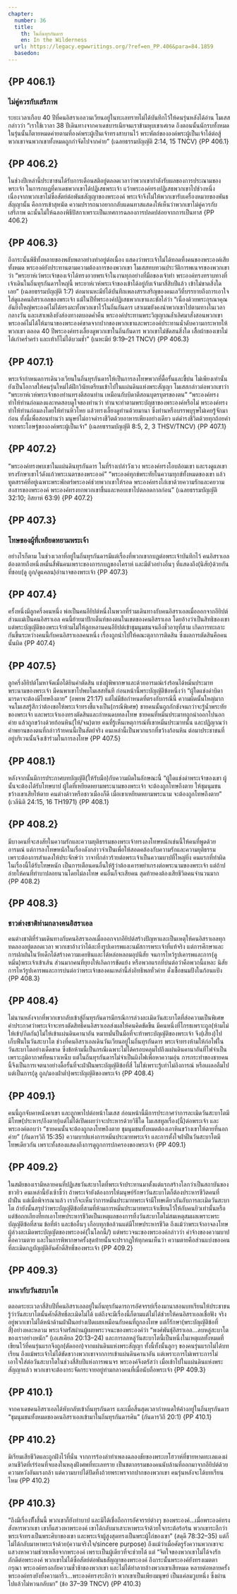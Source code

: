 ```yaml
---
chapter:
  number: 36
  title:
    th: ในถิ่นทุรกันดาร
    en: In the Wilderness
  url: https://legacy.egwwritings.org/?ref=en_PP.406&para=84.1859
  basedon:
---
```


## {PP 406.1}

### ไม่คู่ควรกับเสรีภาพ

ระยะเวลาเกือบ 40 ปีที่คนอิสราเอลวนเวียนอยู่ในทะเลทรายไม่ได้บันทึกไว้ให้คนรุ่นหลังได้อ่าน โมเสสกล่าวว่า “เราใช้เวาลา 38 ปีเดินทางจากคาเดชบารเนียจนเราข้ามหุบเขาเศเรด ถึงตอนนั้นนักรบทั้งหมดในรุ่นนั้นก็ตายหมดค่ายตามที่องค์พระผู้เป็นเจ้าทรงสาบานไว้ พระหัตถ์ขององค์พระผู้เป็นเจ้าได้ต่อสู้พวกเขาจนพวกเขาทั้งหมดถูกกำจัดไปจากค่าย” (เฉลยธรรมบัญญัติ 2:14, 15 TNCV) {PP 406.1}

## {PP 406.2}

ในช่วงปีเหล่านี้ประชาชนได้รับการเตือนสติอยู่ตลอดเวลาว่าพวกเขากำลังรับผลของการประณามของพระเจ้า ในการกบฏที่คาเดชพวกเขาได้ปฏิเสธพระเจ้า แว้าพระองค์ทรงปฏิเสธพวกเขาไปช่วงหนึ่ง เนื่องจากพวกเขาไม่ซื่อสัตย์ต่อพันธสัญญาของพระองค์ พระเจ้าจึงไม่ให้พวกเขารับเครื่องหมายของพันธสัญญานั้น คือการเข้าสุหนัต ความปรารถนาอยากกลับแดนทาสแสดงให้เห็นว่าพวกเขาไม่คู่ควรกับเสรีภาพ ฉะนั้นไม่ให้ฉลองพิธีปัสกาเพราะเป็นเทศการฉลองการปลดปล่อยจากการเป็นทาส {PP 406.2}

## {PP 406.3}

ถึงกระนั้นพิธีทั้งหลายของพลับพลาอย่างทำอยู่ต่อเนื่อง แสดงว่าพระเจ้าไม่ได้ทอดทิ้งคนของพระองค์เสียทั้งหมด พระองค์ยังประทานตามความต้องการของพวกเขา โมเสสทบทวนประวัติการพเนจรของพวกเขาว่า “พระยาห์เว์พระเจ้าของเจ้าได้ทรงอวยพรเจ้าในงานทุกอย่างที่มือของเจ้าทำ พระองค์ทรงทราบทางที่เจ้าเดินในถิ่นทุรกันดารใหญ่นี้ พระยาห์เวห์พระเจ้าของเข้าได้อยู่กับเจ้ามาสี่สิบปีแล้ว เข้าไม่ขาดสิ่งใดเลย” (เฉลยธรรมบัญญัติ 1:7) ต่อมาเนหะมีย์ได้บันทึกเพลงสรรเสริญของคนเลวีที่บรรยายถึงการเอาใจใส่ดูแลคนอิสราเอลของพระเจ้า แม้ในปีที่พระองค์ปฏิเสธพวกเขาและขัลไล่ว่า “เนื่องด้วยพระกุรณาคุณอันยิ่งใหญ่พระองค์ไม่ได้ทรงละทั้งพวกเขาไว้ในถิ่นกันดาร เสาเมฆยังคงนำพวกเขาไปตามทางในเวลากลางวัน และเสาเพลิงยังส่องทางตบอดค่ำคืน พระองค์ประทานพระวิญญาณล้ำเลิศมาสั่งสอนพวกเขา พระองค์ไม่ได้ให้มานาของพระองค์ขาดจากปากของพวกเขาและพระองค์ประทานน้ำดับความกระหายให้พวกเขา ตลอด 40 ปีพระองค์ทรงเลี้ยงดูพวกเขาในถิ่นกันดาร พวกเขาไม่ขัดสนสิ่งใด เสื้อผ้าของเขาไม่ได้เก่าคร่ำคร่า และเท้าก็ไม่ได้บวมช้ำ” (เนหะมีย์ 9:19–21 TNCV) {PP 406.3}

## {PP 407.1}

พระเจ้ากำหนดการเดินวงเวียนในถิ่นทุรกันดารให้เป็นการลงโทษพวกที่ดื้อรั้นและขี้บ่น ไม่เพียงเท่านั้นยังเป็นโอกาสให้คนรุ่นใหม่ได้ฝึกวินัยเตรียมเข้าไปในแผ่นดินแห่งพระสัญญา โมเสสกล่าวต่อพวกเขาว่า “พระยาห์เวห์พระเจ้าของท่านทรงตีสอนท่าน เหมือนกับบิดาตีสอนบุตรบุตรของตน” “พระองค์ทรงทำให้ท่านถ่อมลงและทดสอบดูใจของท่านว่า ท่านจะทำตามพระบัญชาของพระองค์หรือไม่ พระองค์ทรงทำให้ท่านถ่อมลงโดยให้ท่านหิวโหย แล้วทรงเลี้ยงดูท่านด้วยมานา ซึ่งท่านหรือบรรพบุรุษไม่เคยรู้จักมาก่อน ทั้งนี้เพื่อสอนท่านว่า มนุษย์ไม่อาจดำรงชีวิตด้วยอาหารเพียงอย่างเดียว แต่ดำรงชีวิตด้วยทุกถ้อยคำจากพระโอษฐ์ขององค์พระผู้เป็นเจ้า” (เฉลยธรรมบัญญัติ 8:5, 2, 3 THSV/TNCV) {PP 407.1}

## {PP 407.2}

“พระองค์ทรงพบเขาในแผ่นดินทุรกันดาร ในที่ร้างเปล่าวังเวง พระองค์ทรงโอบล้อมเขา และรงดูแลเขา ทรงรักษาเขาไว้ดังแก้วพระเนตรของพระองค์” “พระองค์ทุกข์พระทัยในความทุกข์ทั้งหมดของเขา แล้วทูตสรรค์ที่อยู่เฉพาะพระพักตร์พระองค์ช่วยพวกเขาให้รอด พระองค์ทรงไถ่เขาด้วยความรักและคยวามสงสารของพระองค์ พระองค์ทรงยกพวกเขาขึ้นและหอบเขาไปตลอดกาลก่อน” (เฉลยธรรมบัญญัติ 32:10; อิสยาห์ 63:9) {PP 407.2}

## {PP 407.3}

### โทษของผู้ที่เหยียดหยามพระเจ้า

อย่างไรก็ตาม ในช่วงเวลาที่อยู่ในถิ่นทุรกันดารมีแต่เรื่องที่พวกเขากบฏต่อพระเจ้าบันทึกไว้ คนอิสราเอลต้องตายถึงหนึ่งหมื่นสี่พันคนเพราะของการกบฏของโคราห์ และมีตัวอย่างอื่นๆ ที่แสดงถึง(นิสัย)ด้วยกันที่ชอบ(ดู ถูก/ดูแคลน)อำนาจของพระเจ้า {PP 407.3}

## {PP 407.4}

ครั้งหนึ่งมีลูกครึ่งคนหนึ่ง พ่อเป็นคนอียิปต์หนึ่งในพวกที่ร่วมเดินทางกับคนอิสราเอลเมื่อออกจากอียิปต์ ส่วนแม่เป็นคนอิสราเอล คนนี้ย้ายมาปักเต็นท์ของตนในเขตของคนอิสราเอล โดยอ้างว่าเป็นสิทธิของเขา แต่พระบัญญัติของพระเจ้าห้ามไม่ให้ลูกหลานคนอียิปต์เข้าชุมนุมชนจนถึงชั่วอายุที่สาม เกิดการทะเลาะกันขึ้นระหว่างคนนี้กับคนอิสราเอลคนหนึ่ง เรื่องถูกนำไปให้คณะตุลาการติดสิน ซึ่งผลการตัดสินคือคนนั้นผิด {PP 407.4}

## {PP 407.5}

ลูกครึ่งอียิปต์โมหาจัดเมื่อได้ยินคำตัดสิน แช่งผู้พิพากษาและด้วยอารมณ์เร่งร้อนได้หมิ่นประมาทพระนามของพระเจ้า มีคนพาเขาไปพบโมเสสทันที ก่อนหน้านี้พระบัญญัติข้อหนึ่งว่า “ผู้ใดแช่งด่าบิดามารดาจะต้องมีโทษถึงตาย” (อพยพ 21:17) แต่ไม่มีข้อกำหนดที่ตรงกับกรณีนี้ ความผิดนั้นใหญ่มากจนโมเสสรู้สึกว่าต้องขอให้พระเจ้าทรงชี้แจงเป็น(กรณีพิเศษ) ชายคนนั้นถูกกักขังจนกว่าจะรู้น้ำพระทัยของพระเจ้า และพระเจ้าเองทรงตัดสินและกำหนดบทลงโทษ ชายคนที่หมิ่นประมาทถูกนำออกไปนอกค่าย แล้วถูกขว้างด้วยก้อนหิน(ให้/จน)ตาย คนที่รู้เห็นเหตุการณ์ที่เขาหมิ่นประมาทนั้น และปฏิญาณว่าคำพยานของตนที่กล่าวร้ายคนนี้เป็นสัตย์จริง คนเหล่านี้เป็นพวกแรกที่ขว้างก้อนหิน ต่อมาประชาชนที่อยู่บริเวนนั้นจึงเข้าร่วมในการลงโทษ {PP 407.5}

## {PP 408.1}

หลังจากนั้นมีการประกาศบทบัญญัติ(ให้รับมือ)กับความผิดในลักษณะนี้ “ผู้ใดแช่งด่าพระเจ้าของเขา ผู้นั้นจะต้องได้รับโทษบาป ผู้ใดที่เหยียดหยามพระนามของพระเจ้า จะต้องถูกโทษถึงตาย ให้ชุมนุมชนขว้างเขาเสียให้ตาย คนต่างด้าวหรือชาวเมืองก็ดี เมื่อเขาเหยียดหยามพระนาม จะต้องถูกโทษถึงตาย” (เวลีนิติ 24:15, 16 TH1971) {PP 408.1}

## {PP 408.2}

มีบางคนที่จะสงสัยในความรักและความยุติธรรมของพระเจ้าทรงลงโทษหนักเช่นนี้ให้คนที่พูดด้วยอารมณ์ แต่การลงโทษหนักในเรื่องดังกล่าวจำเป็นเพื่อให้สอดคล้องกับความรักและความยุติธรรม เพราะต้องการสำแดงให้ประจักษ์ว่า วาจาที่กล่าวร้ายต่อพระเจ้าเป็นความบาปที่ใหญ่ยิ่ง คนแรกที่ทำผิดในเรื่องนี้ได้รับโทษหนัก เป็นการเตือนคนอื่นให้รู้ว่าต้องเคารพยำเกรงต่อพระนามของพระเจ้า แต่ถ้าปล่ายให้คนที่ทำบาปลอยนวนโดยไม่ลงโทษ คนอื่นก็จะเสียคน สุดท้ายคงต้องเสียชีวิตคนจำนวนมาก {PP 408.2}

## {PP 408.3}

### ชาวต่างชาติท่ามกลางคนอิสราเอล

คนต่างชาติที่ร่วมเดินทางกับคนอิสราเอลเมื่อออกจากอียิปต์สร้างปัญหาและเป็นเหตุให้คนอิสราเอลทุกทดลองอยู่ตลอดเวลา พวกเขาอ้างว่าได้ละทิ้งรูปเคารพและนมัสการพระเจ้าที่แท้จริง แต่การศึกษาและการฝกฝนในวัยเด็กได้สร้างความเคยชินและได้หล่อหลอมอุปนิสัย จนการไหว้รูปเคารพและการ(ดู หมิ่น)พระเจ้าเข้าเส้น ส่วนมากคนที่ยุยงให้เกิดการขัดแย้ง หรือพวกแรกที่บ่นต่อว่าคือพวกนี้แหละ นิสัยการไหว้รูปเคารพและการบ่นต่อว่าพระเจ้าของคนเหล่านี้ส่งอิทธิพลทั่วค่าย ดั่งเชื้อขนมปังในก้อนแป้ง {PP 408.3}

## {PP 408.4}

ไม่นานหลังจากที่พวกเขากลับเข้าสู่ถิ่นทุรกันดารมีกรณีการล่วงละเมิดวันสะบาโตที่ส่อความเป็นพิเศษ คำประกาศว่าพระเจ้าจะทรงตัดสิทธิ์คนอิสราเอลส่งผลให้คนคิดขัดขืน มีคนหนึ่งที่โกรธเพราะถูก(ห้ามไม่ให้เข้า/กีดกัน)ไม่ให้เข้าแผ่นดินคานาอัน หมายมั่นปั้นมือที่จะท้าพระบัญญัติของพระเจ้า จึง(เสี่ยง)ไปเก็บฟืนในวันสะบาโต ช่วงที่คนอิสราเอลเดินวันเวียนอยู่ในถิ่นทุรกันดาร พระเจ้าทรงห้ามให้ก่อไฟในวันสะบาโตอย่างเด็ดขาด ซึ่งข้อห้ามนี้เป็นกรณีเฉพาะไม่ได้ครอบคลุมไปถึงแผ่นดินคานาอันที่ไฟจำเป็นเพราะภูมิอากาศที่หนาวเหน็บ แต่ในถิ่นทุรกันดารไม่จำเป็นผิงไฟเพื่อหาความอุ่น การกระทำของชายคนนี้จึงเป็นการเจตนาอย่างดื้อรั้นที่จะฝ่าฝืนพระบัญญัติข้อที่สี่ ไม่ใช่เพราะรู้เท่าไม่ถึงการณ์ หรือเผลอลืมไป แต่เป็นการ(ดู ถูก/มองฝ่าต่ำ)พระบัญญัติของพระเจ้า {PP 408.4}

## {PP 409.1}

คนนี้ถูกจับคาหนังคาเขา และถูกพาไปต่อหน้าโมเสส ก่อนหน้านี้มีการประกาศว่าการละเมิดวันสะบาโตมีมีโทษ(ประหาร/ถึงตาย)แต่ไม่ได้เปิดเผยว่าจะประหารด้วยวิธีใด โมเสสทูลเรื่อง(นี้)ต่อพระเจ้า และพระองค์ตอบว่า “ชายคนนั้นจะต้องถูกลงโทษถึงตาย ชุมนุมชนทั้งหมดต้องเอาหินขว้างเขาให้ตายที่นอกค่าย” (กันดารวิถี 15:35) ความบาปแห่งการหมิ่นประมาทพระเจ้า และการตั้งใจฝ่าฝืนวันสะบาโตมีโทษเดียวกัน เพราะทั้งสองแสดงถึงการดูถูกการปกครองของพระเจ้า {PP 409.1}

## {PP 409.2}

ในสมัยของเรามีหลายคนที่ปฏิเสธวันสะบาโตที่พระเจ้าประทานมาตั้งแต่แรกสร้างโลกว่าเป็นสถาบันของชาวยิว คนเหล่านี้ยังเซ้าซี้ว่า ถ้าพระเจ้ายังต้องการให้มนุษย์รักษาวันสะบาโตก็ต้องประหารชีวิตคนที่ฝ่าฝืน แต่เมื่อพิจารณาแล้ว เราก็จะเห็นว่าการหมิ่นประมาทพระเจ้ามีโทษเดียวกันกับการละเมิดวันสะบาโต ถ้ายังนั้นสรุปว่าพระบัญญัติข้อที่สามที่ห้ามการหมิ่นประมาทพระเจ้าเขียนไว้ให้กับคนยิวเท่านั้นหรือ แต่ข้อถกเถียงที่ยกเอาโทษประหารชีวิตเป็นเหตุผลของการทิ้งวันสะบาโตไม่สมเหตุสมผลเพราะพระบัญญัติข้อที่สาม ข้อที่ห้า และข้ออื่นๆ เกือบทุกข้อล้วนแต่มีโทษประหารชีวิต ถึงแม้ว่าพระเจ้าอาจลงโทษผู้ล่วงละเมิดพระบัญญัตของพระองค์(ในโลกนี้/) แต่พระวจนะของพระองค์กล่าวว่า ค่าจ้างของความบาปคือความตาย และในการพิพากษาครั้งสุดท้ายนั้นจะปรากฏให้ทุกคนเห็นว่า ความตายคือส่วนแบ่งของคนที่ละเมิดกฎบัญญัติอันศักดิ์สิทธิ์ของพระเจ้า {PP 409.2}

## {PP 409.3}

### มานากับวันสะบาโต

ตลอดระยะเวลาสี่สิบปีที่คนอิสราเอลอยู่ในถิ่นทุรกันดารการอัศจรรย์เรื่องมานาสอนบทเรียนให้ประชาชนรู้ว่าวันสะบาโตนั้นศักดิ์สิทธิ์ละเมิดไม่ได้ แต่ถึงจะมีเรื่องนี้ก็ตามแต่ไม่ได้ช่วยให้คนอิสราเอลเชื่อฟัง จริงอยู่พวกเขาไม่ได้หน้าด้านฝ่าฝืนอย่างเปิดเผยเหมือนกับคนที่ถูกลงโทษ แต่ก็รักษา(พระบัญญัติข้อที่สี่)อย่างหละหลวม พระเจ้าตรัสผ่านผู้เผยพระวจนะของพระองค์ว่า “พงศ์พันธุ์อิสราเอล...ลบหลู่สะบาโตของเราอย่างหนัก” (เอเสเคียล 20:13–24) และการลลหลู่วันสะบาโตนี้เป็นหนึ่งในเหตุผลทั้งหมดที่เขียนไว้ที่คนรุ่นแรกจึงถูก(ตัดออก)จากแผ่นดินแห่งพระสัญญา ทั้งนี้ทั้งนั้นลูกๆ ของคนรุ่นแรกไม่ได้บทเรียน ถึงแม้พระเจ้าไม่ได้ขัดขวางพวกเขาจากการเข้าแผ่นดินคานาอัน แต่เพราะการไม่เพราะการไม่เอาใจใส่ต่อวันสะบาโตในช่วงสี่สิบปีแห่งการพเนจร พระองค์จึงตรัสว่า เมื่อเข้าไปในแผ่นดินแห่งพระสัญญาแล้ว พวกเขาจะต้องกระจัดกระจายอยู่ท่ามกลางคนที่เมื่อนับถือพระเจ้า {PP 409.3}

## {PP 410.1}

จากคาเดชคนอิสราเอลได้หับกลับเข้าถิ่นทุรกันดาร และเมื่อสิ้นสุดเวลากำหนดให้ค้างอยู่ในถิ่นทุรกันดาร “ชุมนุมชนทั้งหมดของคนอิสราเอลเข้ามาในถิ่นทุรกันดารศิน” (กันดารวิถี 20:1) {PP 410.1}

## {PP 410.2}

มิเรียมเสียชีวิตและถูกฝังไว้ที่นั่น จากการร้องลำทำเพลงฉลองชัยของพระเยโฮวาห์ที่ชายหาดทะเลแดงผ่ดานชีวิตที่เร่ร่อนที่จบลงในหลุงฝังศพที่ทะเลทราย เป็นชตากรรมของคนนับล้านที่ออกมาจากอียิปต์ด้วยความหวังอันแรงกล้า แต่ความบาปได้ปัดทิ้งถ้วยพระพรจากปากของพวกเขา คนรุ่นหลังจะได้บทเรียนไหม {PP 410.2}

## {PP 410.3}

“ถึงมีเรื่องทีั้งสิ้นนี้ พวกเขาก็ยังทำบาป และมิได้เชื่อถือการอัศจรรย์ต่างๆ ของพระองค์...เมื่อพระองค์ทรงสังหารพวกเขา เขาก็แสวงหาพระองค์ เขาได้กลับมาเสาะหาพระเจ้าด้วยใจกระต้อร้อร้น พวกเขาระลึกว่าพระเจ้าทรงเป็นพระศิบาของเขา และพระเจ้าผู้สูงสุดทรงเป็นพระผู้ไถ่ของเขา” (สดุดี 78:32–35) แต่ก็ไม่ได้กลับมาหาพระเจ้าด้วย(ความจริงใจ/sincere purpose) ถึงแม้ว่าเมื่อศัตรูรังควานพวกเขาจะแสวงหาความช่วยเหลือจากพระองค์ เพราะเป็นผู้เดียวที่จะช่วยได้ แต่ “จิตใจของพวกเขาไม่ได้จงรักภักดีต่อพระองค์ พวกเขาไม่ได้ซื่อสัตย์ต่อพันธสัญญาของพระองค์ ถึงกระนั้นพระองค์ยังทรงเมตตากรุณา พระองค์ทรงอภัยความชั่วช้าของพวกเขา และไม่ได้ทำลายล้างพวกเขาเสียหมด หลายต่อหลายครั้งพระองค์ทรงยังยั้งความกริ้ว...พระองค์ทรงระลึกว่า พวกเขาเป็นเพียงมนุษย์ เป็นแค่ลมวูบหนึ่ง ซึ่งผ่านไปแล้วไม่หวนกลับมา” (ข้อ 37–39 TNCV) {PP 410.3}
